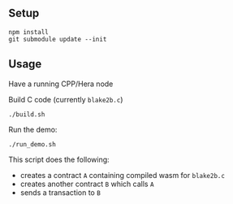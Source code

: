 ## Setup
```
npm install
git submodule update --init
```

## Usage
Have a running CPP/Hera node

Build C code (currently `blake2b.c`)
```
./build.sh
```

Run the demo:
```
./run_demo.sh
```

This script does the following:
 - creates a contract `A` containing compiled wasm for `blake2b.c`
 - creates another contract `B` which calls `A`
 - sends a transaction to `B`
